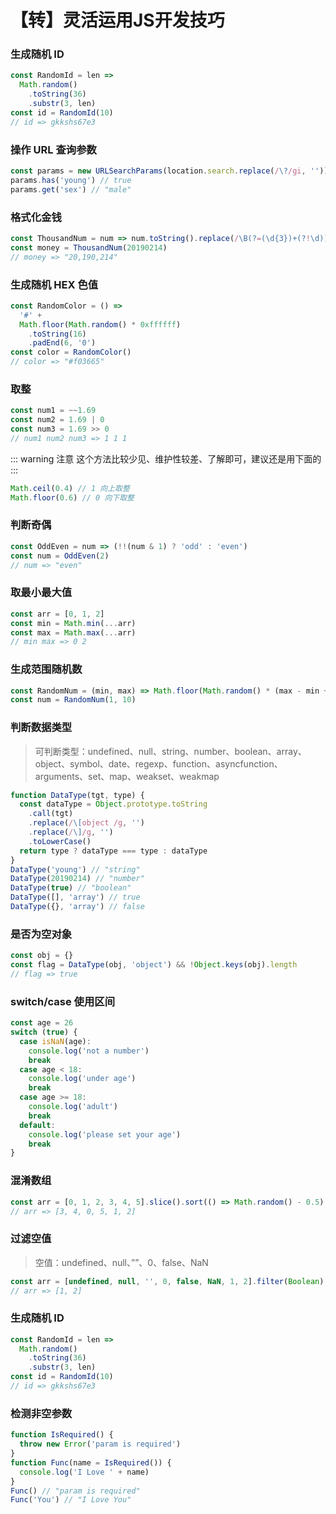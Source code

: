 # 【转】灵活运用JS开发技巧

### 生成随机 ID
```js
const RandomId = len =>
  Math.random()
    .toString(36)
    .substr(3, len)
const id = RandomId(10)
// id => gkkshs67e3
```

### 操作 URL 查询参数
```js
const params = new URLSearchParams(location.search.replace(/\?/gi, '')) // location.search = "?name=young&sex=male"
params.has('young') // true
params.get('sex') // "male"
```

### 格式化金钱
```js
const ThousandNum = num => num.toString().replace(/\B(?=(\d{3})+(?!\d))/g, ',')
const money = ThousandNum(20190214)
// money => "20,190,214"
```

### 生成随机 HEX 色值
```js
const RandomColor = () =>
  '#' +
  Math.floor(Math.random() * 0xffffff)
    .toString(16)
    .padEnd(6, '0')
const color = RandomColor()
// color => "#f03665"
```

### 取整
```js
const num1 = ~~1.69
const num2 = 1.69 | 0
const num3 = 1.69 >> 0
// num1 num2 num3 => 1 1 1
```
::: warning 注意
这个方法比较少见、维护性较差、了解即可，建议还是用下面的
:::
```js
Math.ceil(0.4) // 1 向上取整
Math.floor(0.6) // 0 向下取整
```



### 判断奇偶
```js
const OddEven = num => (!!(num & 1) ? 'odd' : 'even')
const num = OddEven(2)
// num => "even"
```

### 取最小最大值
```js
const arr = [0, 1, 2]
const min = Math.min(...arr)
const max = Math.max(...arr)
// min max => 0 2
```

### 生成范围随机数
```js
const RandomNum = (min, max) => Math.floor(Math.random() * (max - min + 1)) + min
const num = RandomNum(1, 10)
```

### 判断数据类型

> 可判断类型：undefined、null、string、number、boolean、array、object、symbol、date、regexp、function、asyncfunction、arguments、set、map、weakset、weakmap
```js
function DataType(tgt, type) {
  const dataType = Object.prototype.toString
    .call(tgt)
    .replace(/\[object /g, '')
    .replace(/\]/g, '')
    .toLowerCase()
  return type ? dataType === type : dataType
}
DataType('young') // "string"
DataType(20190214) // "number"
DataType(true) // "boolean"
DataType([], 'array') // true
DataType({}, 'array') // false
```

### 是否为空对象
```js
const obj = {}
const flag = DataType(obj, 'object') && !Object.keys(obj).length
// flag => true
```

### switch/case 使用区间
```js
const age = 26
switch (true) {
  case isNaN(age):
    console.log('not a number')
    break
  case age < 18:
    console.log('under age')
    break
  case age >= 18:
    console.log('adult')
    break
  default:
    console.log('please set your age')
    break
}
```

### 混淆数组
```js
const arr = [0, 1, 2, 3, 4, 5].slice().sort(() => Math.random() - 0.5)
// arr => [3, 4, 0, 5, 1, 2]
```

### 过滤空值

> 空值：undefined、null、””、0、false、NaN
```js
const arr = [undefined, null, '', 0, false, NaN, 1, 2].filter(Boolean)
// arr => [1, 2]
```

### 生成随机 ID
```js
const RandomId = len =>
  Math.random()
    .toString(36)
    .substr(3, len)
const id = RandomId(10)
// id => gkkshs67e3
```

### 检测非空参数
```js
function IsRequired() {
  throw new Error('param is required')
}
function Func(name = IsRequired()) {
  console.log('I Love ' + name)
}
Func() // "param is required"
Func('You') // "I Love You"
```
